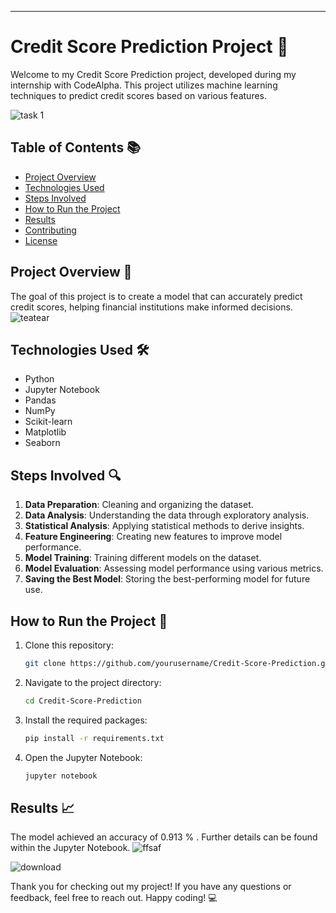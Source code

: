
----


# Credit Score Prediction Project 🚀

Welcome to my Credit Score Prediction project, developed during my internship with CodeAlpha. This project utilizes machine learning techniques to predict credit scores based on various features.

![task 1](https://github.com/user-attachments/assets/a89f064f-0783-4278-8633-4b605ef593a3)


## Table of Contents 📚

- [Project Overview](#project-overview)
- [Technologies Used](#technologies-used)
- [Steps Involved](#steps-involved)
- [How to Run the Project](#how-to-run-the-project)
- [Results](#results)
- [Contributing](#contributing)
- [License](#license)

## Project Overview 🌟

The goal of this project is to create a model that can accurately predict credit scores, helping financial institutions make informed decisions.
![teatear](https://github.com/user-attachments/assets/2f53bf98-bdb5-41bf-a1f4-83b205df7b0a)


## Technologies Used 🛠️

- Python
- Jupyter Notebook
- Pandas
- NumPy
- Scikit-learn
- Matplotlib
- Seaborn

## Steps Involved 🔍

1. **Data Preparation**: Cleaning and organizing the dataset.
2. **Data Analysis**: Understanding the data through exploratory analysis.
3. **Statistical Analysis**: Applying statistical methods to derive insights.
4. **Feature Engineering**: Creating new features to improve model performance.
5. **Model Training**: Training different models on the dataset.
6. **Model Evaluation**: Assessing model performance using various metrics.
7. **Saving the Best Model**: Storing the best-performing model for future use.

## How to Run the Project 🚀

1. Clone this repository:
   ```bash
   git clone https://github.com/yourusername/Credit-Score-Prediction.git
   ```
2. Navigate to the project directory:
   ```bash
   cd Credit-Score-Prediction
   ```
3. Install the required packages:
   ```bash
   pip install -r requirements.txt
   ```
4. Open the Jupyter Notebook:
   ```bash
   jupyter notebook
   ```

## Results 📈

The model achieved an accuracy of 0.913 % . Further details can be found within the Jupyter Notebook.
![ffsaf](https://github.com/user-attachments/assets/7cbff848-2c60-4d9c-b07a-99aacb38e9c5)

![download](https://github.com/user-attachments/assets/1014ee30-29db-42c1-a49a-b04d23773c95)


Thank you for checking out my project! If you have any questions or feedback, feel free to reach out. Happy coding! 💻
```
